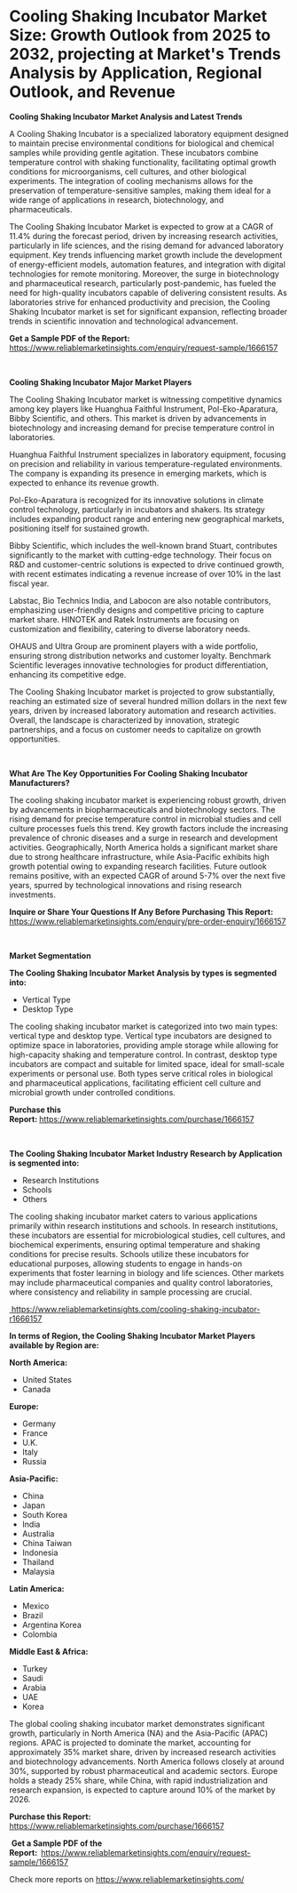 <p><h1>Cooling Shaking Incubator Market Size: Growth Outlook from 2025 to 2032, projecting at Market's Trends Analysis by Application, Regional Outlook, and Revenue</h1></p><p><strong>Cooling Shaking Incubator Market Analysis and Latest Trends</strong></p>
<p><p>A Cooling Shaking Incubator is a specialized laboratory equipment designed to maintain precise environmental conditions for biological and chemical samples while providing gentle agitation. These incubators combine temperature control with shaking functionality, facilitating optimal growth conditions for microorganisms, cell cultures, and other biological experiments. The integration of cooling mechanisms allows for the preservation of temperature-sensitive samples, making them ideal for a wide range of applications in research, biotechnology, and pharmaceuticals.</p><p>The Cooling Shaking Incubator Market is expected to grow at a CAGR of 11.4% during the forecast period, driven by increasing research activities, particularly in life sciences, and the rising demand for advanced laboratory equipment. Key trends influencing market growth include the development of energy-efficient models, automation features, and integration with digital technologies for remote monitoring. Moreover, the surge in biotechnology and pharmaceutical research, particularly post-pandemic, has fueled the need for high-quality incubators capable of delivering consistent results. As laboratories strive for enhanced productivity and precision, the Cooling Shaking Incubator market is set for significant expansion, reflecting broader trends in scientific innovation and technological advancement.</p></p>
<p><strong>Get a Sample PDF of the Report:&nbsp;</strong> <a href="https://www.reliablemarketinsights.com/enquiry/request-sample/1666157?utm_campaign=3270&utm_medium=2&utm_source=Github&utm_content=ia&utm_term=08032025&utm_id=cooling-shaking-incubator">https://www.reliablemarketinsights.com/enquiry/request-sample/1666157</a></p>
<p>&nbsp;</p>
<p><strong>Cooling Shaking Incubator Major Market Players</strong></p>
<p><p>The Cooling Shaking Incubator market is witnessing competitive dynamics among key players like Huanghua Faithful Instrument, Pol-Eko-Aparatura, Bibby Scientific, and others. This market is driven by advancements in biotechnology and increasing demand for precise temperature control in laboratories.</p><p>Huanghua Faithful Instrument specializes in laboratory equipment, focusing on precision and reliability in various temperature-regulated environments. The company is expanding its presence in emerging markets, which is expected to enhance its revenue growth.</p><p>Pol-Eko-Aparatura is recognized for its innovative solutions in climate control technology, particularly in incubators and shakers. Its strategy includes expanding product range and entering new geographical markets, positioning itself for sustained growth.</p><p>Bibby Scientific, which includes the well-known brand Stuart, contributes significantly to the market with cutting-edge technology. Their focus on R&D and customer-centric solutions is expected to drive continued growth, with recent estimates indicating a revenue increase of over 10% in the last fiscal year.</p><p>Labstac, Bio Technics India, and Labocon are also notable contributors, emphasizing user-friendly designs and competitive pricing to capture market share. HINOTEK and Ratek Instruments are focusing on customization and flexibility, catering to diverse laboratory needs.</p><p>OHAUS and Ultra Group are prominent players with a wide portfolio, ensuring strong distribution networks and customer loyalty. Benchmark Scientific leverages innovative technologies for product differentiation, enhancing its competitive edge.</p><p>The Cooling Shaking Incubator market is projected to grow substantially, reaching an estimated size of several hundred million dollars in the next few years, driven by increased laboratory automation and research activities. Overall, the landscape is characterized by innovation, strategic partnerships, and a focus on customer needs to capitalize on growth opportunities.</p></p>
<p>&nbsp;</p>
<p><strong>What Are The Key Opportunities For Cooling Shaking Incubator Manufacturers?</strong></p>
<p><p>The cooling shaking incubator market is experiencing robust growth, driven by advancements in biopharmaceuticals and biotechnology sectors. The rising demand for precise temperature control in microbial studies and cell culture processes fuels this trend. Key growth factors include the increasing prevalence of chronic diseases and a surge in research and development activities. Geographically, North America holds a significant market share due to strong healthcare infrastructure, while Asia-Pacific exhibits high growth potential owing to expanding research facilities. Future outlook remains positive, with an expected CAGR of around 5-7% over the next five years, spurred by technological innovations and rising research investments.</p></p>
<p><strong>Inquire or Share Your Questions If Any Before Purchasing This Report:</strong> <a href="https://www.reliablemarketinsights.com/enquiry/pre-order-enquiry/1666157?utm_campaign=3270&utm_medium=2&utm_source=Github&utm_content=ia&utm_term=08032025&utm_id=cooling-shaking-incubator">https://www.reliablemarketinsights.com/enquiry/pre-order-enquiry/1666157</a></p>
<p>&nbsp;</p>
<p><strong>Market Segmentation</strong></p>
<p><strong>The Cooling Shaking Incubator Market Analysis by types is segmented into:</strong></p>
<p><ul><li>Vertical Type</li><li>Desktop Type</li></ul></p>
<p><p>The cooling shaking incubator market is categorized into two main types: vertical type and desktop type. Vertical type incubators are designed to optimize space in laboratories, providing ample storage while allowing for high-capacity shaking and temperature control. In contrast, desktop type incubators are compact and suitable for limited space, ideal for small-scale experiments or personal use. Both types serve critical roles in biological and pharmaceutical applications, facilitating efficient cell culture and microbial growth under controlled conditions.</p></p>
<p><strong>Purchase this Report:&nbsp;</strong><a href="https://www.reliablemarketinsights.com/purchase/1666157?utm_campaign=3270&utm_medium=2&utm_source=Github&utm_content=ia&utm_term=08032025&utm_id=cooling-shaking-incubator">https://www.reliablemarketinsights.com/purchase/1666157</a></p>
<p>&nbsp;</p>
<p><strong>The Cooling Shaking Incubator Market Industry Research by Application is segmented into:</strong></p>
<p><ul><li>Research Institutions</li><li>Schools</li><li>Others</li></ul></p>
<p><p>The cooling shaking incubator market caters to various applications primarily within research institutions and schools. In research institutions, these incubators are essential for microbiological studies, cell cultures, and biochemical experiments, ensuring optimal temperature and shaking conditions for precise results. Schools utilize these incubators for educational purposes, allowing students to engage in hands-on experiments that foster learning in biology and life sciences. Other markets may include pharmaceutical companies and quality control laboratories, where consistency and reliability in sample processing are crucial.</p></p>
<p><a href="https://www.reliablemarketinsights.com/cooling-shaking-incubator-r1666157?utm_campaign=3270&utm_medium=2&utm_source=Github&utm_content=ia&utm_term=08032025&utm_id=cooling-shaking-incubator">&nbsp;https://www.reliablemarketinsights.com/cooling-shaking-incubator-r1666157</a></p>
<p><strong>In terms of Region, the Cooling Shaking Incubator Market Players available by Region are:</strong></p>
<p>
    <p> <strong> North America: </strong>
        <ul>
            <li>United States</li>
            <li>Canada</li>
        </ul>
        </p> 
    <p> <strong> Europe: </strong>
        <ul>
            <li>Germany</li>
            <li>France</li>
            <li>U.K.</li>
            <li>Italy</li>
            <li>Russia</li>
        </ul>
        </p> 
    <p> <strong> Asia-Pacific: </strong>
        <ul>
            <li>China</li>
            <li>Japan</li>
            <li>South Korea</li>
            <li>India</li>
            <li>Australia</li>
            <li>China Taiwan</li>
            <li>Indonesia</li>
            <li>Thailand</li>
            <li>Malaysia</li>
        </ul>
        </p> 
    <p> <strong> Latin America: </strong>
        <ul>
            <li>Mexico</li>
            <li>Brazil</li>
            <li>Argentina Korea</li>
            <li>Colombia</li>
        </ul>
        </p> 
    <p> <strong> Middle East & Africa: </strong>
        <ul>
            <li>Turkey</li>
            <li>Saudi</li>
            <li>Arabia</li>
            <li>UAE</li>
            <li>Korea</li>
        </ul>
    </p>
    </p>
<p><p>The global cooling shaking incubator market demonstrates significant growth, particularly in North America (NA) and the Asia-Pacific (APAC) regions. APAC is projected to dominate the market, accounting for approximately 35% market share, driven by increased research activities and biotechnology advancements. North America follows closely at around 30%, supported by robust pharmaceutical and academic sectors. Europe holds a steady 25% share, while China, with rapid industrialization and research expansion, is expected to capture around 10% of the market by 2026.</p></p>
<p><strong>Purchase this Report: </strong><a href="https://www.reliablemarketinsights.com/purchase/1666157?utm_campaign=3270&utm_medium=2&utm_source=Github&utm_content=ia&utm_term=08032025&utm_id=cooling-shaking-incubator">https://www.reliablemarketinsights.com/purchase/1666157</a></p>
<p>&nbsp;<strong>Get a Sample PDF of the Report:&nbsp;&nbsp;</strong><a href="https://www.reliablemarketinsights.com/enquiry/request-sample/1666157?utm_campaign=3270&utm_medium=2&utm_source=Github&utm_content=ia&utm_term=08032025&utm_id=cooling-shaking-incubator">https://www.reliablemarketinsights.com/enquiry/request-sample/1666157</a></p>
<p><strong></strong></p>
<p>Check more reports on <a href="https://www.reliablemarketinsights.com/?utm_campaign=3270&utm_medium=2&utm_source=Github&utm_content=ia&utm_term=08032025&utm_id=cooling-shaking-incubator">https://www.reliablemarketinsights.com/</a></p>
